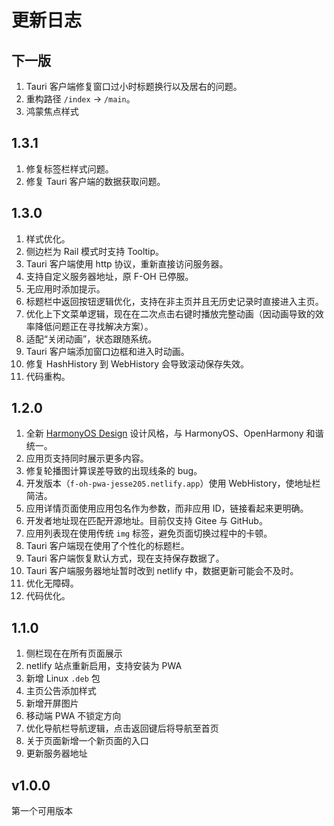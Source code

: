 # 更新日志

## 下一版

1. Tauri 客户端修复窗口过小时标题换行以及居右的问题。
2. 重构路径 `/index` -> `/main`。
3. 鸿蒙焦点样式

## 1.3.1

1. 修复标签栏样式问题。
2. 修复 Tauri 客户端的数据获取问题。

## 1.3.0

1. 样式优化。
2. 侧边栏为 Rail 模式时支持 Tooltip。
3. Tauri 客户端使用 http 协议，重新直接访问服务器。
4. 支持自定义服务器地址，原 F-OH 已停服。
5. 无应用时添加提示。
6. 标题栏中返回按钮逻辑优化，支持在非主页并且无历史记录时直接进入主页。
7. 优化上下文菜单逻辑，现在在二次点击右键时播放完整动画（因动画导致的效率降低问题正在寻找解决方案）。
8. 适配“关闭动画”，状态跟随系统。
9. Tauri 客户端添加窗口边框和进入时动画。
10. 修复 HashHistory 到 WebHistory 会导致滚动保存失效。
11. 代码重构。

## 1.2.0

1. 全新 [HarmonyOS Design](https://developer.harmonyos.com/cn/design/) 设计风格，与 HarmonyOS、OpenHarmony 和谐统一。
2. 应用页支持同时展示更多内容。
3. 修复轮播图计算误差导致的出现线条的 bug。
4. 开发版本（`f-oh-pwa-jesse205.netlify.app`）使用 WebHistory，使地址栏简洁。
5. 应用详情页面使用应用包名作为参数，而非应用 ID，链接看起来更明确。
6. 开发者地址现在匹配开源地址。目前仅支持 Gitee 与 GitHub。
7. 应用列表现在使用传统 `img` 标签，避免页面切换过程中的卡顿。
8. Tauri 客户端现在使用了个性化的标题栏。
9. Tauri 客户端恢复默认方式，现在支持保存数据了。
10. Tauri 客户端服务器地址暂时改到 netlify 中，数据更新可能会不及时。
11. 优化无障碍。
12. 代码优化。

## 1.1.0

1. 侧栏现在在所有页面展示
2. netlify 站点重新启用，支持安装为 PWA
3. 新增 Linux `.deb` 包
4. 主页公告添加样式
5. 新增开屏图片
6. 移动端 PWA 不锁定方向
7. 优化导航栏导航逻辑，点击返回键后将导航至首页
8. 关于页面新增一个新页面的入口
9. 更新服务器地址

## v1.0.0

第一个可用版本
